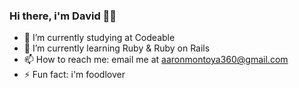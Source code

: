 ### Hi there, i'm David 👋🤖

- 🔭 I’m currently studying at Codeable
- 🌱 I’m currently learning Ruby & Ruby on Rails
- 📫 How to reach me: email me at aaronmontoya360@gmail.com 
- ⚡ Fun fact: i'm foodlover
